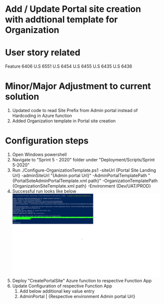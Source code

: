 # Add / Update Portal site creation with addtional template for Organization
# User story related
Feature 6406
U.S 6551
U.S 6454
U.S 6455
U.S 6435
U.S 6436


# Minor/Major Adjustment to current solution

1. Updated code to read Site Prefix from Admin portal instead of Hardcoding in Azure function
2. Added Organization template in Portal site creation

# Configuration steps

1.  Open Windows powershell
2.  Navigate to "Sprint 5 - 2020" folder under "Deployment/Scripts/Sprint 5-2020"
3.  Run ./Configure-OrganizationTemplate.ps1 -siteUrl {Portal Site Landing Url} -adminSiteUrl "{Admin portal Url}" -AdminPortalTemplatePath "{PortalSoteAdminPortalTemplate.xml path}" -OrganizationTemplatePath {OrganizationSiteTemplate.xml path} -Environment {Dev/UAT/PROD}
4.  Successful run looks like below
![Organization Template Config successful run](./images/OrganizationTemplateRunStatus.png)
5.  Deploy "CreatePortalSite" Azure function to respective Function App
6.  Update Configuration of respective Function App
    1.  Add below additional key value entry
    2.  AdminPortal | {Respective environment Admin portal Url}

